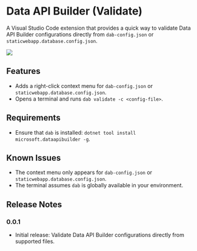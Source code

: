 # Data API Builder (Validate)

A Visual Studio Code extension that provides a quick way to validate Data API Builder configurations directly from `dab-config.json` or `staticwebapp.database.config.json`.

![](images/dab-logo.png)

## Features

- Adds a right-click context menu for `dab-config.json` or `staticwebapp.database.config.json`.
- Opens a terminal and runs `dab validate -c <config-file>`.

## Requirements

- Ensure that `dab` is installed: `dotnet tool install microsoft.dataapibuilder -g`.

## Known Issues

- The context menu only appears for `dab-config.json` or `staticwebapp.database.config.json`.
- The terminal assumes `dab` is globally available in your environment.

## Release Notes

### 0.0.1

- Initial release: Validate Data API Builder configurations directly from supported files.